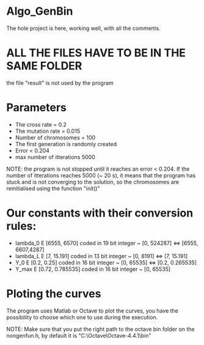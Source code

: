 # Algo_GenBin

The hole project is here, working well, with all the comments.

# ALL THE FILES HAVE TO BE IN THE SAME FOLDER
the file "result" is not used by the program

# Parameters
  - The cross rate = 0.2
  - The mutation rate = 0.015
  - Number of chromosomes = 100
  - The first generation is randomly created
  - Error < 0.204
  - max number of itterations 5000
  
  NOTE: the program is not stopped until it reaches an error < 0.204. If the number of itterations reaches 5000 (~ 20 s), it means that the program has stuck and is not converging to the solution, so the chromosomes are reinitialised using the function "init()"
  
# Our constants with their conversion rules:
  - lambda_0 E [6555, 6570] coded in 19 bit integer ~ [0, 524287] <=> [6555, 6607,4287]
  - lambda_L E [7, 15.191] coded in 13 bit integer ~ [0, 8191] <=> [7, 15.191]
  - Y_0 E [0.2, 0.25] coded in 16 bit integer ~ [0, 65535] <=> [0.2, 0.265535]
  - Y_max E [0.72, 0.785535] coded in 16 bit integer ~ [0, 65535]

# Ploting the curves
  The program uses Matlab or Octave to plot the curves, you have the possibility to choose which one to use during the execution.
  
  NOTE: Make sure that you put the right path to the octave bin folder on the nongenfun.h, by default it is "C:\\Octave\\Octave-4.4.1\\bin"
